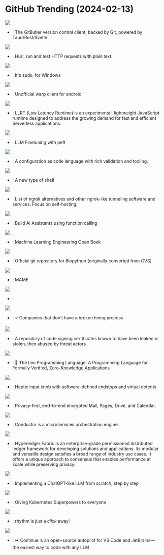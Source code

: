 # GitHub Trending (2024-02-13)

![](https://img.shields.io/badge/TypeScript-New%20352-green?style=flat-square&logo=appveyor)
- [](https://github.comundefined): The GitButler version control client, backed by Git, powered by Tauri/Rust/Svelte

![](https://img.shields.io/badge/Rust-New%20252-green?style=flat-square&logo=appveyor)
- [](https://github.comundefined): Hurl, run and test HTTP requests with plain text.

![](https://img.shields.io/badge/PowerShell-New%20579-green?style=flat-square&logo=appveyor)
- [](https://github.comundefined): It's sudo, for Windows

![](https://img.shields.io/badge/Java-New%20161-green?style=flat-square&logo=appveyor)
- [](https://github.comundefined): Unofficial warp client for android

![](https://img.shields.io/badge/JavaScript-New%201-green?style=flat-square&logo=appveyor)
- [](https://github.comundefined): LLRT (Low Latency Runtime) is an experimental, lightweight JavaScript runtime designed to address the growing demand for fast and efficient Serverless applications.

![](https://img.shields.io/badge/Jupyter%20Notebook-New%20127-green?style=flat-square&logo=appveyor)
- [](https://github.comundefined): LLM Finetuning with peft

![](https://img.shields.io/badge/Java-New%201-green?style=flat-square&logo=appveyor)
- [](https://github.comundefined): A configuration as code language with rich validation and tooling.

![](https://img.shields.io/badge/Rust-New%2041-green?style=flat-square&logo=appveyor)
- [](https://github.comundefined): A new type of shell

![](https://img.shields.io/badge/none-New%20162-green?style=flat-square&logo=appveyor)
- [](https://github.comundefined): List of ngrok alternatives and other ngrok-like tunneling software and services. Focus on self-hosting.

![](https://img.shields.io/badge/Python-New%20200-green?style=flat-square&logo=appveyor)
- [](https://github.comundefined): Build AI Assistants using function calling

![](https://img.shields.io/badge/Python-New%20122-green?style=flat-square&logo=appveyor)
- [](https://github.comundefined): Machine Learning Engineering Open Book

![](https://img.shields.io/badge/Python-New%2029-green?style=flat-square&logo=appveyor)
- [](https://github.comundefined): Official git repository for Biopython (originally converted from CVS)

![](https://img.shields.io/badge/C%2B%2B-New%2025-green?style=flat-square&logo=appveyor)
- [](https://github.comundefined): MAME

![](https://img.shields.io/badge/TypeScript-New%2026-green?style=flat-square&logo=appveyor)
- [](https://github.comundefined): 

![](https://img.shields.io/badge/JavaScript-New%20115-green?style=flat-square&logo=appveyor)
- [](https://github.comundefined): ⭐️ Companies that don't have a broken hiring process

![](https://img.shields.io/badge/YARA-New%2023-green?style=flat-square&logo=appveyor)
- [](https://github.comundefined): A repository of code signing certificates known to have been leaked or stolen, then abused by threat actors

![](https://img.shields.io/badge/Rust-New%20118-green?style=flat-square&logo=appveyor)
- [](https://github.comundefined): 🦁 The Leo Programming Language. A Programming Language for Formally Verified, Zero-Knowledge Applications

![](https://img.shields.io/badge/C%2B%2B-New%2021-green?style=flat-square&logo=appveyor)
- [](https://github.comundefined): Haptic input knob with software-defined endstops and virtual detents

![](https://img.shields.io/badge/TypeScript-New%20194-green?style=flat-square&logo=appveyor)
- [](https://github.comundefined): Privacy-first, end-to-end encrypted Mail, Pages, Drive, and Calendar.

![](https://img.shields.io/badge/Java-New%20191-green?style=flat-square&logo=appveyor)
- [](https://github.comundefined): Conductor is a microservices orchestration engine.

![](https://img.shields.io/badge/Go-New%2010-green?style=flat-square&logo=appveyor)
- [](https://github.comundefined): Hyperledger Fabric is an enterprise-grade permissioned distributed ledger framework for developing solutions and applications. Its modular and versatile design satisfies a broad range of industry use cases. It offers a unique approach to consensus that enables performance at scale while preserving privacy.

![](https://img.shields.io/badge/Jupyter%20Notebook-New%20154-green?style=flat-square&logo=appveyor)
- [](https://github.comundefined): Implementing a ChatGPT-like LLM from scratch, step by step

![](https://img.shields.io/badge/Go-New%204-green?style=flat-square&logo=appveyor)
- [](https://github.comundefined): Giving Kubernetes Superpowers to everyone

![](https://img.shields.io/badge/C%23-New%2034-green?style=flat-square&logo=appveyor)
- [](https://github.comundefined): rhythm is just a *click* away!

![](https://img.shields.io/badge/TypeScript-New%2034-green?style=flat-square&logo=appveyor)
- [](https://github.comundefined): ⏩ Continue is an open-source autopilot for VS Code and JetBrains—the easiest way to code with any LLM

